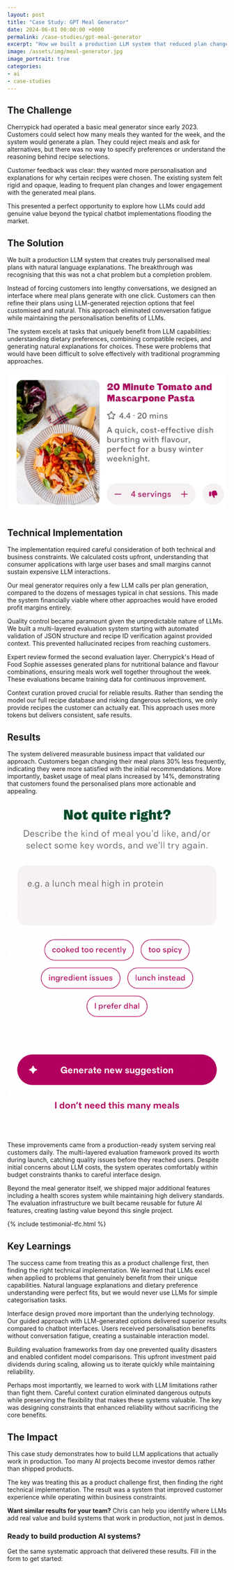 ```yaml
---
layout: post
title: "Case Study: GPT Meal Generator"
date: 2024-06-01 00:00:00 +0000
permalink: /case-studies/gpt-meal-generator
excerpt: "How we built a production LLM system that reduced plan changes by 30% and increased basket usage by 14%"
image: /assets/img/meal-generator.jpg
image_portrait: true
categories:
- ai
- case-studies
---
```


## The Challenge

Cherrypick had operated a basic meal generator since early 2023. Customers could select how many meals they wanted for the week, and the system would generate a plan. They could reject meals and ask for alternatives, but there was no way to specify preferences or understand the reasoning behind recipe selections.

Customer feedback was clear: they wanted more personalisation and explanations for why certain recipes were chosen. The existing system felt rigid and opaque, leading to frequent plan changes and lower engagement with the generated meal plans.

This presented a perfect opportunity to explore how LLMs could add genuine value beyond the typical chatbot implementations flooding the market.

<!--more-->

## The Solution

We built a production LLM system that creates truly personalised meal plans with natural language explanations. The breakthrough was recognising that this was not a chat problem but a completion problem.

Instead of forcing customers into lengthy conversations, we designed an interface where meal plans generate with one click. Customers can then refine their plans using LLM-generated rejection options that feel customised and natural. This approach eliminated conversation fatigue while maintaining the personalisation benefits of LLMs.

The system excels at tasks that uniquely benefit from LLM capabilities: understanding dietary preferences, combining compatible recipes, and generating natural explanations for choices. These were problems that would have been difficult to solve effectively with traditional programming approaches.

<img src="/assets/img/meal-generator-3.jpg" alt="Meal Generator Interface" class="float-right rounded-lg ml-6 mb-6 w-1/2 max-w-md"/>

## Technical Implementation

The implementation required careful consideration of both technical and business constraints. We calculated costs upfront, understanding that consumer applications with large user bases and small margins cannot sustain expensive LLM interactions.

Our meal generator requires only a few LLM calls per plan generation, compared to the dozens of messages typical in chat sessions. This made the system financially viable where other approaches would have eroded profit margins entirely.

Quality control became paramount given the unpredictable nature of LLMs. We built a multi-layered evaluation system starting with automated validation of JSON structure and recipe ID verification against provided context. This prevented hallucinated recipes from reaching customers.

Expert review formed the second evaluation layer. Cherrypick's Head of Food Sophie assesses generated plans for nutritional balance and flavour combinations, ensuring meals work well together throughout the week. These evaluations became training data for continuous improvement.

Context curation proved crucial for reliable results. Rather than sending the model our full recipe database and risking dangerous selections, we only provide recipes the customer can actually eat. This approach uses more tokens but delivers consistent, safe results.

## Results

The system delivered measurable business impact that validated our approach. Customers began changing their meal plans 30% less frequently, indicating they were more satisfied with the initial recommendations. More importantly, basket usage of meal plans increased by 14%, demonstrating that customers found the personalised plans more actionable and appealing.

<img src="/assets/img/meal-generator-reject.jpg" alt="Meal Generator Rejection Interface" class="float-right rounded-lg ml-6 mb-6 w-1/2 max-w-md"/>

These improvements came from a production-ready system serving real customers daily. The multi-layered evaluation framework proved its worth during launch, catching quality issues before they reached users. Despite initial concerns about LLM costs, the system operates comfortably within budget constraints thanks to careful interface design.

Beyond the meal generator itself, we shipped major additional features including a health scores system while maintaining high delivery standards. The evaluation infrastructure we built became reusable for future AI features, creating lasting value beyond this single project.

<div style="clear: both;"></div>

<!-- TFC Testimonial Section -->
<section class="py-20 bg-brand-deep-turquoise">
  <div class="max-w-4xl mx-auto px-6">
    {% include testimonial-tfc.html %}
  </div>
</section>

## Key Learnings

The success came from treating this as a product challenge first, then finding the right technical implementation. We learned that LLMs excel when applied to problems that genuinely benefit from their unique capabilities. Natural language explanations and dietary preference understanding were perfect fits, but we would never use LLMs for simple categorisation tasks.

Interface design proved more important than the underlying technology. Our guided approach with LLM-generated options delivered superior results compared to chatbot interfaces. Users received personalisation benefits without conversation fatigue, creating a sustainable interaction model.

Building evaluation frameworks from day one prevented quality disasters and enabled confident model comparisons. This upfront investment paid dividends during scaling, allowing us to iterate quickly while maintaining reliability.

Perhaps most importantly, we learned to work with LLM limitations rather than fight them. Careful context curation eliminated dangerous outputs while preserving the flexibility that makes these systems valuable. The key was designing constraints that enhanced reliability without sacrificing the core benefits.

## The Impact

This case study demonstrates how to build LLM applications that actually work in production. Too many AI projects become investor demos rather than shipped products.

The key was treating this as a product challenge first, then finding the right technical implementation. The result was a system that improved customer experience while operating within business constraints.

**Want similar results for your team?** Chris can help you identify where LLMs add real value and build systems that work in production, not just in demos.

<div class="bg-white rounded-lg p-8 text-center mt-12 border border-brand-light-blue/20">
  <h3 class="text-2xl font-heading font-bold text-brand-black mb-4">Ready to build production AI systems?</h3>
  <p class="text-brand-black/80 mb-6">Get the same systematic approach that delivered these results. Fill in the form to get started:</p>
  <div class="rm-area-embed-services"></div>
</div>
